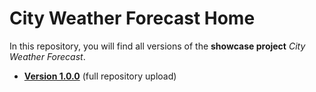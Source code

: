 # City Weather Forecast Home
In this repository, you will find all versions of the **showcase project** _City Weather Forecast_. 
* **[Version 1.0.0](https://github.com/hunterpope03/city-weather-forecast/tree/main/v1.0.0)** (full repository upload)

